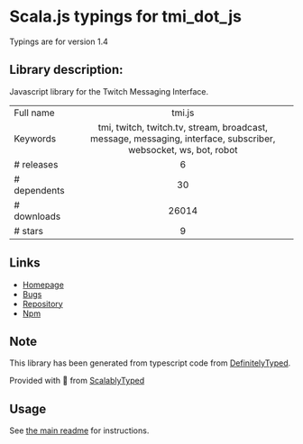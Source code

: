 
# Scala.js typings for tmi_dot_js

Typings are for version 1.4

## Library description:
Javascript library for the Twitch Messaging Interface.

|                    |                 |
| ------------------ | :-------------: |
| Full name          | tmi.js |
| Keywords           | tmi, twitch, twitch.tv, stream, broadcast, message, messaging, interface, subscriber, websocket, ws, bot, robot |
| # releases         | 6 |
| # dependents       | 30 |
| # downloads        | 26014 |
| # stars            | 9 |

## Links
- [Homepage](https://github.com/tmijs/tmi.js#readme)
- [Bugs](https://github.com/tmijs/tmi.js/issues)
- [Repository](https://github.com/tmijs/tmi.js)
- [Npm](https://www.npmjs.com/package/tmi.js)
    


## Note
This library has been generated from typescript code from [DefinitelyTyped](https://definitelytyped.org).

Provided with :purple_heart: from [ScalablyTyped](https://github.com/oyvindberg/ScalablyTyped)

## Usage
See [the main readme](../../readme.md) for instructions.


